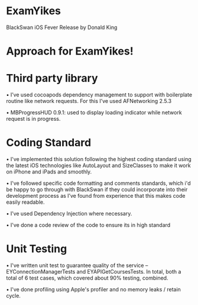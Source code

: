 # ExamYikes
BlackSwan iOS Fever Release by Donald King

# Approach for ExamYikes!

# Third party library

•	I’ve used cocoapods dependency management to support with boilerplate routine like network requests. For this I’ve used AFNetworking 2.5.3

•	MBProgressHUD 0.9.1: used to display loading indicator while network request is in progress.



# Coding Standard

•	I've implemented this solution following the highest coding standard using the latest iOS technologies like AutoLayout and SizeClasses to make it work on iPhone and iPads and smoothly.

•	I've followed specific code formatting and comments standards, which i'd be happy to go through with BlackSwan if they could incorporate into their development process as I’ve found from experience that this makes code easily readable.

•	I’ve used Dependency Injection where necessary.

•	I've done a code review of the code to ensure its in high standard


# Unit Testing

•	I've written unit test to guarantee quality of the service – EYConnectionManagerTests and EYAPIGetCoursesTests. In total, both a total of 6 test cases, which covered about 90% testing, combined.

•	I've done profiling using Apple's profiler and no memory leaks / retain cycle.



